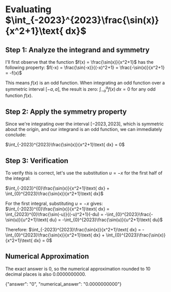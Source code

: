 # Evaluating $\int_{-2023}^{2023}\frac{\sin(x)}{x^2+1}\text{ dx}$

## Step 1: Analyze the integrand and symmetry

I'll first observe that the function $f(x) = \frac{\sin(x)}{x^2+1}$ has the following property:
$f(-x) = \frac{\sin(-x)}{(-x)^2+1} = \frac{-\sin(x)}{x^2+1} = -f(x)$

This means $f(x)$ is an odd function. When integrating an odd function over a symmetric interval $[-a,a]$, the result is zero:
$\int_{-a}^{a} f(x) \, dx = 0$ for any odd function $f(x)$.

## Step 2: Apply the symmetry property

Since we're integrating over the interval $[-2023,2023]$, which is symmetric about the origin, and our integrand is an odd function, we can immediately conclude:

$\int_{-2023}^{2023}\frac{\sin(x)}{x^2+1}\text{ dx} = 0$

## Step 3: Verification

To verify this is correct, let's use the substitution $u = -x$ for the first half of the integral:

$\int_{-2023}^{0}\frac{\sin(x)}{x^2+1}\text{ dx} + \int_{0}^{2023}\frac{\sin(x)}{x^2+1}\text{ dx}$

For the first integral, substituting $u = -x$ gives:
$\int_{-2023}^{0}\frac{\sin(x)}{x^2+1}\text{ dx} = \int_{2023}^{0}\frac{\sin(-u)}{(-u)^2+1}(-du) = -\int_{0}^{2023}\frac{-\sin(u)}{u^2+1}\text{ du} = -\int_{0}^{2023}\frac{\sin(u)}{u^2+1}\text{ du}$

Therefore:
$\int_{-2023}^{2023}\frac{\sin(x)}{x^2+1}\text{ dx} = -\int_{0}^{2023}\frac{\sin(x)}{x^2+1}\text{ dx} + \int_{0}^{2023}\frac{\sin(x)}{x^2+1}\text{ dx} = 0$

## Numerical Approximation

The exact answer is 0, so the numerical approximation rounded to 10 decimal places is also 0.0000000000.

{"answer": "0", "numerical_answer": "0.0000000000"}